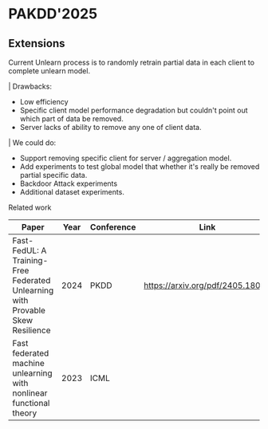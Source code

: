 # PAKDD'2025

## Extensions
Current Unlearn process is to randomly retrain partial data in each client to complete unlearn model.

| Drawbacks:
- Low efficiency
- Specific client model performance degradation but couldn't point out which part of data be removed.
- Server lacks of ability to remove any one of client data.

| We could do:
- Support removing specific client for server / aggregation model.
- Add experiments to test global model that whether it's really be removed partial specific data.
- Backdoor Attack experiments
- Additional dataset experiments.


Related work

| Paper | Year | Conference | Link |
| ------| -----| ---------- | ---- |
| Fast-FedUL: A Training-Free Federated Unlearning with Provable Skew Resilience | 2024 | PKDD |  https://arxiv.org/pdf/2405.18040    |
|  Fast federated machine unlearning with nonlinear functional theory | 2023 | ICML |     |
